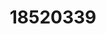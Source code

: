 ---
title: 18520339
github: https://github.com/18520339
mode: light
transition: 3s
archetype:
- Stats and Metrics
- Little Bit of Everything
- Github Actions
---
